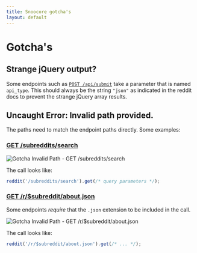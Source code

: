 ```yaml
---
title: Snoocore gotcha's
layout: default
---
```


# Gotcha's

## Strange jQuery output?

Some endpoints such as [`POST /api/submit`](http://www.reddit.com/dev/api#POST_api_submit) take a parameter that is named `api_type`. This should always be the string `"json"` as indicated in the reddit docs to prevent the strange jQuery array results.

## Uncaught Error: Invalid path provided.

The paths need to match the endpoint paths directly. Some examples:


### [GET /subreddits/search](https://www.reddit.com/dev/api#GET_subreddits_search)

![Gotcha Invalid Path - GET /subreddits/search](/snoocore/i/gotcha_invalid_path_2.png)

The call looks like:

```javascript
reddit('/subreddits/search').get(/* query parameters */);
```

### [GET /r/$subreddit/about.json](https://www.reddit.com/dev/api#GET_r_{subreddit}_about.json)

Some endpoints *require* that the `.json` extension to be included in the call.

![Gotcha Invalid Path - GET /r/$subreddit/about.json](/snoocore/i/gotcha_invalid_path_1.png)

The call looks like:

```javascript
reddit('/r/$subreddit/about.json').get(/* ... */);
```
